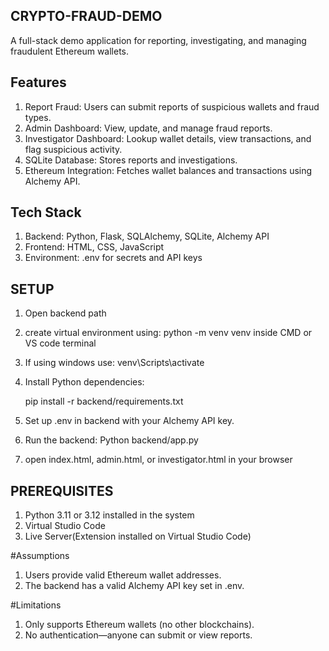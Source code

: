 CRYPTO-FRAUD-DEMO
----------------
A full-stack demo application for reporting, investigating, and managing fraudulent Ethereum wallets.

Features
--------
1. Report Fraud: Users can submit reports of suspicious wallets and fraud types.
2. Admin Dashboard: View, update, and manage fraud reports.
3. Investigator Dashboard: Lookup wallet details, view transactions, and flag suspicious activity.
4. SQLite Database: Stores reports and investigations.
5. Ethereum Integration: Fetches wallet balances and transactions using Alchemy API.

Tech Stack
----------
1. Backend: Python, Flask, SQLAlchemy, SQLite, Alchemy API
2. Frontend: HTML, CSS, JavaScript
3. Environment: .env for secrets and API keys

SETUP
-----
1. Open backend path
2. create virtual environment using:
    python -m venv venv
inside CMD or VS code terminal
3. If using windows use:
    venv\Scripts\activate
4. Install Python dependencies:

    pip install -r backend/requirements.txt

5. Set up .env in backend with your Alchemy API key.
6. Run the backend:
   Python backend/app.py
7. open index.html, admin.html, or investigator.html in your browser

PREREQUISITES
-------------
1. Python 3.11 or 3.12  installed in the system
2. Virtual Studio Code 
3. Live Server(Extension installed on Virtual Studio Code)

#Assumptions
1. Users provide valid Ethereum wallet addresses.
2. The backend has a valid Alchemy API key set in .env.

#Limitations

1. Only supports Ethereum wallets (no other blockchains).
2. No authentication—anyone can submit or view reports.
